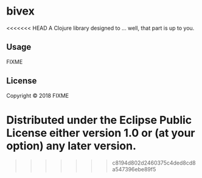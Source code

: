 # bivex

<<<<<<< HEAD
A Clojure library designed to ... well, that part is up to you.

## Usage

FIXME

## License

Copyright © 2018 FIXME

Distributed under the Eclipse Public License either version 1.0 or (at
your option) any later version.
=======
>>>>>>> c8194d802d2460375c4ded8cd8a547396ebe89f5
